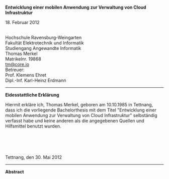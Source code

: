 <strong class="title">Entwicklung einer mobilen Anwendung zur Verwaltung von Cloud Infrastruktur</strong>

<span class="date">18. Februar 2012</span>

<div id="fh-title">&nbsp;</div>

<div class="vcard">
 <div class="org">
	Hochschule Ravensburg-Weingarten <br />
	Fakultät Elektrotechnik und Informatik <br />
	Studiengang Angewandte Informatik <br />
 </div>
</div>

<div id="hcard-Thomas-Merkel" class="vcard">
 Thomas Merkel<br />
 Matrikelnr. 19868<br />
 <a class="email" href="mailto:tm@core.io">tm@core.io</a> <br />
</div>

<div class="vcard">
 <div class="what">Betreuer:</div>
    Prof. Klemens Ehret <br />
    Dipl.-Inf. Karl-Heinz Erdmann
</div>

---

<strong class="pseudo-h1">Eidesstattliche Erklärung</strong>

Hiermit erkläre ich, Thomas Merkel, geboren am 10.10.1985 in Tettnang, dass ich die vorliegende Bachelorthesis mit dem Titel "Entwicklung einer mobilen Anwendung zur Verwaltung von Cloud Infrastruktur" selbständig verfasst habe und keine anderen als die angegebenen Quellen und Hilfsmittel benutzt wurden.


<br /><br /><br /><br />
Tettnang, den 30. Mai 2012

---

<strong class="pseudo-h1">Abstract</strong>


